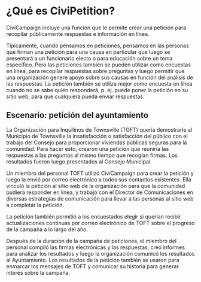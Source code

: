 ¿Qué es CiviPetition?
=====================

CiviCampaign incluye una función que le permite crear una petición para recopilar públicamente respuestas e información en línea.

Típicamente, cuando pensamos en peticiones, pensamos en las personas que firman una petición para una causa en particular que luego se presentará a un funcionario electo o para educación sobre un tema específico. Pero las peticiones también se pueden utilizar como encuestas en línea, para recopilar respuestas sobre preguntas y luego permitir que una organización genere apoyo sobre sus causas en función del análisis de las respuestas. La petición también se utiliza mejor como encuesta en línea cuando no se sabe quién responderá, p. ej. puede poner la petición en su sitio web, para que cualquiera pueda enviar respuestas.

Escenario: petición del ayuntamiento
-------------------------------

La Organización para Inquilinos de Townsville (TOFT) quería demostrarle al Municipio de Townsville la insatisfacción o satisfacción del público con el trabajo del Consejo para proporcionar viviendas públicas seguras para la comunidad. Para hacer esto, crearon una petición que reuniría las respuestas a las preguntas al mismo tiempo que recogían firmas. Los resultados fueron luego presentados al Consejo Municipal.

Un miembro del personal TOFT utilizó CiviCampaign para crear la petición y luego la envió por correo electrónico a todos sus contactos existentes. Ella vinculó la petición al sitio web de la organización para que la comunidad pudiera responder en línea, y trabajó con el Director de Comunicaciones en diversas estrategias de comunicación para llevar a las personas al sitio web a completar la petición.

La petición también permitió a los encuestados elegir si querían recibir actualizaciones continuas por correo electrónico de TOFT sobre el progreso de la campaña a lo largo del año.

Después de la duración de la campaña de peticiones, el miembro del personal compiló las firmas electrónicas y las respuestas, creó informes para analizar los resultados y luego la organización comunicó los resultados al Ayuntamiento. Los resultados de la petición también se usaron para enmarcar los mensajes de TOFT y comunicar su historia para generar interés sobre la campaña.
